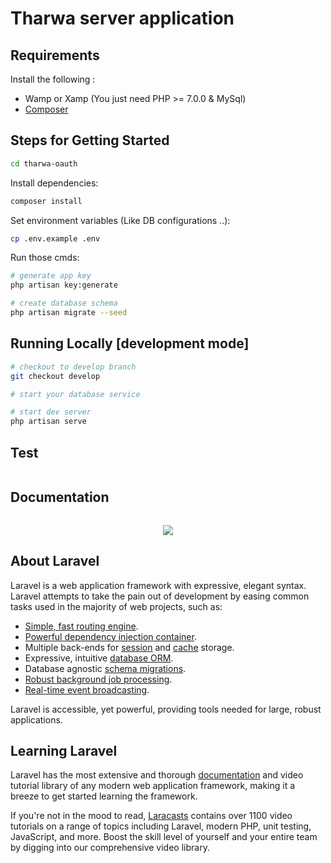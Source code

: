 # Tharwa server application

## Requirements
Install the following :
 - Wamp or Xamp (You just need PHP >= 7.0.0 & MySql)
 - [Composer](https://getcomposer.org/download/)
 

## Steps for Getting Started

```bash
cd tharwa-oauth
```

Install dependencies:

```bash
composer install
```

Set environment variables (Like DB configurations ..):

```bash
cp .env.example .env
```

Run those cmds:

```bash
# generate app key
php artisan key:generate

# create database schema
php artisan migrate --seed 
```
## Running Locally [development mode]

```bash
# checkout to develop branch
git checkout develop

# start your database service

# start dev server
php artisan serve
```


## Test

```bash

```


## Documentation

```bash

```

<p align="center"><img src="https://laravel.com/assets/img/components/logo-laravel.svg"></p>

## About Laravel

Laravel is a web application framework with expressive, elegant syntax. Laravel attempts to take the pain out of development by easing common tasks used in the majority of web projects, such as:

- [Simple, fast routing engine](https://laravel.com/docs/routing).
- [Powerful dependency injection container](https://laravel.com/docs/container).
- Multiple back-ends for [session](https://laravel.com/docs/session) and [cache](https://laravel.com/docs/cache) storage.
- Expressive, intuitive [database ORM](https://laravel.com/docs/eloquent).
- Database agnostic [schema migrations](https://laravel.com/docs/migrations).
- [Robust background job processing](https://laravel.com/docs/queues).
- [Real-time event broadcasting](https://laravel.com/docs/broadcasting).

Laravel is accessible, yet powerful, providing tools needed for large, robust applications.

## Learning Laravel

Laravel has the most extensive and thorough [documentation](https://laravel.com/docs) and video tutorial library of any modern web application framework, making it a breeze to get started learning the framework.

If you're not in the mood to read, [Laracasts](https://laracasts.com) contains over 1100 video tutorials on a range of topics including Laravel, modern PHP, unit testing, JavaScript, and more. Boost the skill level of yourself and your entire team by digging into our comprehensive video library.
